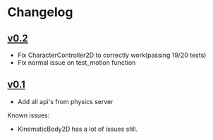 # Changelog

## [v0.2](https://github.com/godot-box2d/godot-box2d/releases/tag/v0.2)

- Fix CharacterController2D to correctly work(passing 19/20 tests)
- Fix normal issue on test_motion function

## [v0.1](https://github.com/godot-box2d/godot-box2d/releases/tag/v0.1)

- Add all api's from physics server

Known issues:
- KinematicBody2D has a lot of issues still.
